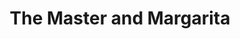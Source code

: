 ---
layout: card_flex_nav
lang: EN
title:  The Master and Margarita
isbn: 9780679760806
cover: /assets/images/EN/MM_EN_007_front.jpg
bcover: /assets/images/EN/MM_EN_007_back.jpg
pubyr: 1996
editor: Ed. Vintage Books International 
acqdt: 11/2018
acqplace: eBay (discover-books / U.S.A.) 
contrib: P
---